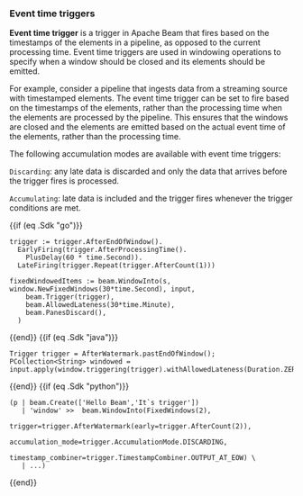 <!--
Licensed under the Apache License, Version 2.0 (the "License");
you may not use this file except in compliance with the License.
You may obtain a copy of the License at

http://www.apache.org/licenses/LICENSE-2.0

Unless required by applicable law or agreed to in writing, software
distributed under the License is distributed on an "AS IS" BASIS,
WITHOUT WARRANTIES OR CONDITIONS OF ANY KIND, either express or implied.
See the License for the specific language governing permissions and
limitations under the License.
-->

### Event time triggers

**Event time trigger** is a trigger in Apache Beam that fires based on the timestamps of the elements in a pipeline, as opposed to the current processing time. Event time triggers are used in windowing operations to specify when a window should be closed and its elements should be emitted.

For example, consider a pipeline that ingests data from a streaming source with timestamped elements. The event time trigger can be set to fire based on the timestamps of the elements, rather than the processing time when the elements are processed by the pipeline. This ensures that the windows are closed and the elements are emitted based on the actual event time of the elements, rather than the processing time.

The following accumulation modes are available with event time triggers:

`Discarding`: any late data is discarded and only the data that arrives before the trigger fires is processed.

`Accumulating`: late data is included and the trigger fires whenever the trigger conditions are met.

{{if (eq .Sdk "go")}}
```
trigger := trigger.AfterEndOfWindow().
  EarlyFiring(trigger.AfterProcessingTime().
    PlusDelay(60 * time.Second)).
  LateFiring(trigger.Repeat(trigger.AfterCount(1)))

fixedWindowedItems := beam.WindowInto(s, window.NewFixedWindows(30*time.Second), input,
    beam.Trigger(trigger),
    beam.AllowedLateness(30*time.Minute),
    beam.PanesDiscard(),
  )
```
{{end}}
{{if (eq .Sdk "java")}}
```
Trigger trigger = AfterWatermark.pastEndOfWindow();
PCollection<String> windowed = input.apply(window.triggering(trigger).withAllowedLateness(Duration.ZERO).discardingFiredPanes());
```
{{end}}
{{if (eq .Sdk "python")}}
```
(p | beam.Create(['Hello Beam','It`s trigger'])
   | 'window' >>  beam.WindowInto(FixedWindows(2),
                                                trigger=trigger.AfterWatermark(early=trigger.AfterCount(2)),
                                                accumulation_mode=trigger.AccumulationMode.DISCARDING,
                                                timestamp_combiner=trigger.TimestampCombiner.OUTPUT_AT_EOW) \
   | ...)
```
{{end}}
